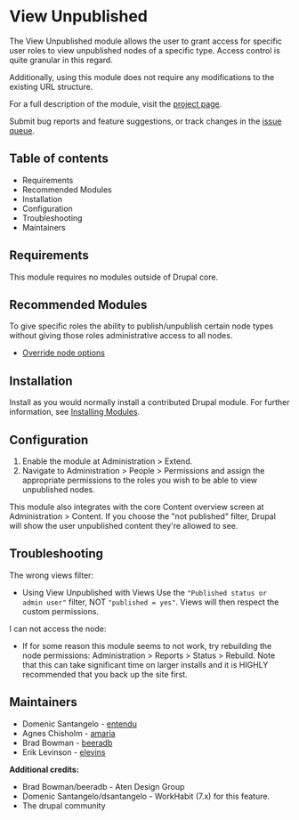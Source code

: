 # View Unpublished

The View Unpublished module allows the user to grant access for specific user
roles to view unpublished nodes of a specific type. Access control is quite
granular in this regard.

Additionally, using this module does not require any modifications to the
existing URL structure.

For a full description of the module, visit the
[project page](https://www.drupal.org/project/view_unpublished).

Submit bug reports and feature suggestions, or track changes in the
[issue queue](https://www.drupal.org/project/issues/view_unpublished).


## Table of contents

- Requirements
- Recommended Modules
- Installation
- Configuration
- Troubleshooting
- Maintainers


## Requirements

This module requires no modules outside of Drupal core.


## Recommended Modules

To give specific roles the ability to publish/unpublish certain node types
without giving those roles administrative access to all nodes.

- [Override node options](https://www.drupal.org/project/override_node_options)


## Installation

Install as you would normally install a contributed Drupal module. For further
information, see
[Installing Modules](https://www.drupal.org/docs/extending-drupal/installing-modules).


## Configuration

1. Enable the module at Administration > Extend.
2. Navigate to Administration > People > Permissions and assign the
appropriate permissions to the roles you wish to be able to view
unpublished nodes.

This module also integrates with the core Content overview screen at
Administration > Content. If you choose the "not published" filter, Drupal will
show the user unpublished content they're allowed to see.

## Troubleshooting

The wrong views filter:

- Using View Unpublished with Views
Use the `"Published status or admin user"` filter, NOT `"published = yes"`.
Views will then respect the custom permissions.

I can not access the node:
- If for some reason this module seems to not work, try rebuilding the node
permissions: Administration > Reports > Status > Rebuild. Note that this
can take significant time on larger installs and it is HIGHLY recommended
that you back up the site first.


## Maintainers

- Domenic Santangelo - [entendu](https://www.drupal.org/u/entendu)
- Agnes Chisholm - [amaria](https://www.drupal.org/u/amaria)
- Brad Bowman - [beeradb](https://www.drupal.org/u/beeradb)
- Erik Levinson - [elevins](https://www.drupal.org/u/elevins)

**Additional credits:**
- Brad Bowman/beeradb - Aten Design Group
- Domenic Santangelo/dsantangelo - WorkHabit
   (7.x) for this feature.
- The drupal community
